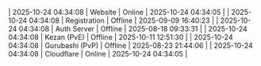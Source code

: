 | 2025-10-24 04:34:08 | Website | Online | 2025-10-24 04:34:05 |
| 2025-10-24 04:34:08 | Registration | Offline | 2025-09-09 16:40:23 |
| 2025-10-24 04:34:08 | Auth Server | Offline | 2025-08-18 09:33:31 |
| 2025-10-24 04:34:08 | Kezan (PvE) | Offline | 2025-10-11 12:51:30 |
| 2025-10-24 04:34:08 | Gurubashi (PvP) | Offline | 2025-08-23 21:44:06 |
| 2025-10-24 04:34:08 | Cloudflare | Online | 2025-10-24 04:34:05 |
